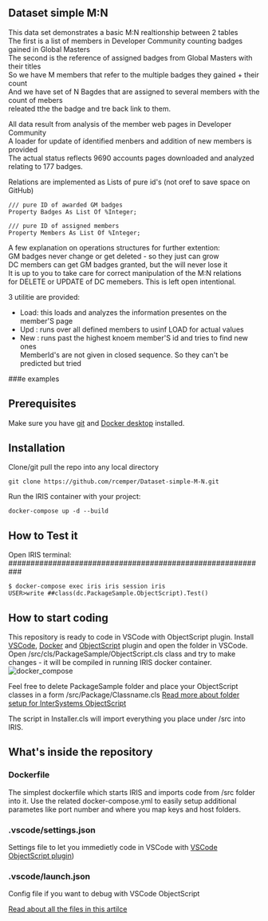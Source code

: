 ## Dataset simple M:N
This data set demonstrates a basic M:N realtionship between 2 tables    
The first is a list of members in Developer Community counting badges gained in Global Masters   
The second is the reference of assigned badges from Global Masters with their titles   
So we have M members that refer to the multiple badges they gained + their count    
And we have set of N Bagdes that are assigned to several members with the count of mebers   
releated tthe the badge and tre back link to them.   

All data result from analysis of the member web pages in Developer Community   
A loader for update of ídentified menbers and addition of new members is provided   
The actual status reflects 9690 accounts pages downloaded and analyzed relating to 177 badges.   

Relations are implemented as Lists of pure id's (not oref to save space on GitHub)   
````
/// pure ID of awarded GM badges
Property Badges As List Of %Integer;

/// pure ID of assigned members
Property Members As List Of %Integer;
````

A few explanation on operations structures for further extention:   
GM badges never change or get deleted - so they just can grow   
DC members can get GM badges granted, but the will never lose it  
It is up to you to take care for correct manipulation of the M:N relations    
for DELETE or UPDATE of DC memebers. This is left open intentional. 

3 utilitie are provided:   
- Load: this loads and analyzes the information presentes on the member'S page     
- Upd : runs over all defined members to usinf LOAD for actual values    
- New : runs past the highest knoem member'S id and tries to find new ones  
MemberId's are not given in closed sequence. So they can't be predicted but tried

###e examples 


## Prerequisites
Make sure you have [git](https://git-scm.com/book/en/v2/Getting-Started-Installing-Git) and [Docker desktop](https://www.docker.com/products/docker-desktop) installed.

## Installation 
Clone/git pull the repo into any local directory
```
git clone https://github.com/rcemper/Dataset-simple-M-N.git
```
Run the IRIS container with your project: 
```
docker-compose up -d --build
```
## How to Test it

Open IRIS terminal:
###########################################################
```
$ docker-compose exec iris iris session iris 
USER>write ##class(dc.PackageSample.ObjectScript).Test()
```
## How to start coding
This repository is ready to code in VSCode with ObjectScript plugin.
Install [VSCode](https://code.visualstudio.com/), [Docker](https://marketplace.visualstudio.com/items?itemName=ms-azuretools.vscode-docker) and [ObjectScript](https://marketplace.visualstudio.com/items?itemName=daimor.vscode-objectscript) plugin and open the folder in VSCode.
Open /src/cls/PackageSample/ObjectScript.cls class and try to make changes - it will be compiled in running IRIS docker container.
![docker_compose](https://user-images.githubusercontent.com/2781759/76656929-0f2e5700-6547-11ea-9cc9-486a5641c51d.gif)

Feel free to delete PackageSample folder and place your ObjectScript classes in a form
/src/Package/Classname.cls
[Read more about folder setup for InterSystems ObjectScript](https://community.intersystems.com/post/simplified-objectscript-source-folder-structure-package-manager)

The script in Installer.cls will import everything you place under /src into IRIS.


## What's inside the repository

### Dockerfile

The simplest dockerfile which starts IRIS and imports code from /src folder into it.
Use the related docker-compose.yml to easily setup additional parametes like port number and where you map keys and host folders.


### .vscode/settings.json

Settings file to let you immedietly code in VSCode with [VSCode ObjectScript plugin](https://marketplace.visualstudio.com/items?itemName=daimor.vscode-objectscript))

### .vscode/launch.json
Config file if you want to debug with VSCode ObjectScript

[Read about all the files in this artilce](https://community.intersystems.com/post/dockerfile-and-friends-or-how-run-and-collaborate-objectscript-projects-intersystems-iris)
